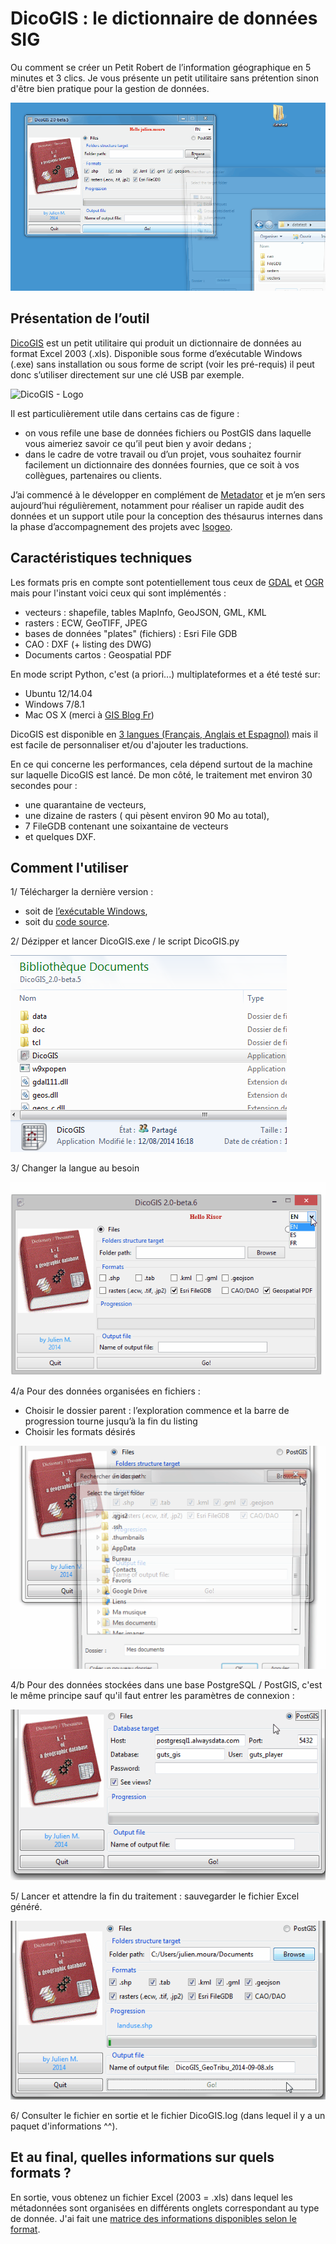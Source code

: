 # DicoGIS : le dictionnaire de données SIG

Ou comment se créer un Petit Robert de l’information géographique en 5 minutes et 3 clics.
Je vous présente un petit utilitaire sans prétention sinon d'être bien pratique pour la gestion de données.

![DicoGIS - Animated demonstration](../_static/img/DicoGIS_demo.gif "DicoGIS - Animated demonstration")

## Présentation de l’outil

[DicoGIS](https://github.com/Guts/DicoGIS) est un petit utilitaire qui produit un dictionnaire de données au format Excel 2003 (.xls). Disponible sous forme d’exécutable Windows (.exe) sans installation ou sous forme de script (voir les pré-requis) il peut donc s’utiliser directement sur une clé USB par exemple.

![DicoGIS - Logo](../_static/img//DicoGIS_logo.gif "DicoGIS - Logo")

Il est particulièrement utile dans certains cas de figure :

- on vous refile une base de données fichiers ou PostGIS dans laquelle vous aimeriez savoir ce qu’il peut bien y avoir dedans ;
- dans le cadre de votre travail ou d’un projet, vous souhaitez fournir facilement un dictionnaire des données fournies, que ce soit à vos collègues, partenaires ou clients.

J’ai commencé à le développer en complément de [Metadator](https://github.com/Guts/Metadator) et je m’en sers aujourd’hui régulièrement, notamment pour réaliser un rapide audit des données et un support utile pour la conception des thésaurus internes dans la phase d’accompagnement des projets avec [Isogeo](http://www.isogeo.com/).

## Caractéristiques techniques

Les formats pris en compte sont potentiellement tous ceux de [GDAL](http://www.gdal.org/formats_list.html) et [OGR](http://www.gdal.org/ogr_formats.html) mais pour l'instant voici ceux qui sont implémentés :

- vecteurs : shapefile, tables MapInfo, GeoJSON, GML, KML
- rasters : ECW, GeoTIFF, JPEG
- bases de données "plates" (fichiers) : Esri File GDB
- CAO : DXF (+ listing des DWG)
- Documents cartos : Geospatial PDF

En mode script Python, c'est (a priori...) multiplateformes et a été testé sur:

- Ubuntu 12/14.04
- Windows 7/8.1
- Mac OS X (merci à [GIS Blog Fr](https://twitter.com/gisblogfr/status/515068147901407232))

DicoGIS est disponible en [3 langues (Français, Anglais et Espagnol)](https://github.com/Guts/DicoGIS/tree/master/data/locale) mais il est facile de personnaliser et/ou d'ajouter les traductions.

En ce qui concerne les performances, cela dépend surtout de la machine sur laquelle DicoGIS est lancé. De mon côté, le traitement met environ 30 secondes pour :

- une quarantaine de vecteurs,
- une dizaine de rasters ( qui pèsent environ 90 Mo au total),
- 7 FileGDB contenant une soixantaine de vecteurs
- et quelques DXF.

## Comment l'utiliser

1/ Télécharger la dernière version :

* soit de [l’exécutable Windows](https://github.com/Guts/DicoGIS/releases),
* soit du [code source](https://github.com/Guts/DicoGIS/archive/master.zip).

2/ Dézipper et lancer DicoGIS.exe / le script DicoGIS.py

![DicoGIS - Launch](../_static/img/00a_DicoGIS_Win32exe.PNG "DicoGIS - Launch")

3/ Changer la langue au besoin

![DicoGIS - Switch language](../_static/img/99_DicoGIS_SwitchLanguage.gif "DicoGIS - Switch language")

4/a Pour des données organisées en fichiers :

- Choisir le dossier parent : l’exploration commence et la barre de progression tourne jusqu’à la fin du listing
- Choisir les formats désirés

![DicoGIS - Listing](../_static/img/02_DicoGIS_Listing.gif "DicoGIS - Listing")

4/b Pour des données stockées dans une base PostgreSQL / PostGIS, c'est le même principe sauf qu'il faut entrer les paramètres de connexion :

![DicoGIS - Processing PostGIS](../_static/img/06_DicoGIS_PostGIS.gif "DicoGIS - Processing PostGIS")

5/ Lancer et attendre la fin du traitement : sauvegarder le fichier Excel généré.

![DicoGIS - Processing files](../_static/img/05_DicoGIS_Processing.gif "DicoGIS - Processing files")

6/ Consulter le fichier en sortie et le fichier DicoGIS.log (dans lequel il y a un paquet d'informations ^^).


## Et au final, quelles informations sur quels formats ?

En sortie, vous obtenez un fichier Excel (2003 = .xls) dans lequel les métadonnées sont organisées en différents onglets correspondant au type de donnée. J'ai fait une [matrice des informations disponibles selon le format](../_static/img/InfosByFormats_matrix.md).

